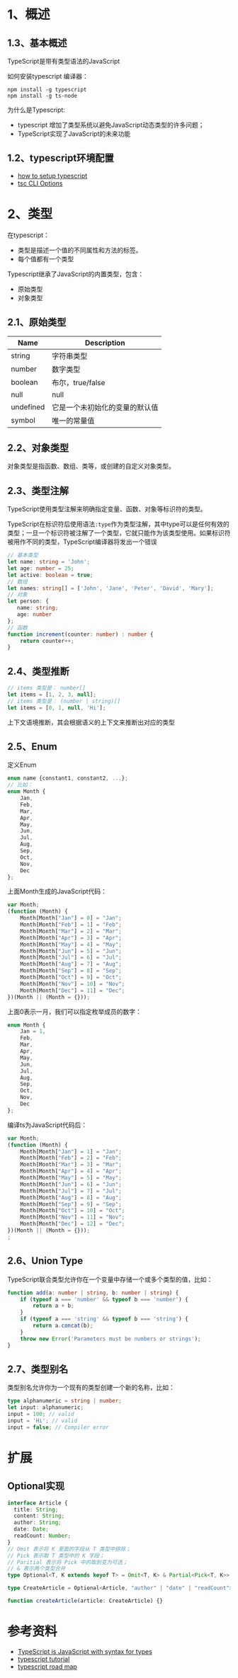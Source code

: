 # 1、概述

## 1.3、基本概述

TypeScript是带有类型语法的JavaScript

如何安装typescript 编译器：
```
npm install -g typescript
npm install -g ts-node
```

为什么是Typescript:
- typescript 增加了类型系统以避免JavaScript动态类型的许多问题；
- TypeScript实现了JavaScript的未来功能

## 1.2、typescript环境配置

- [how to setup typescript](https://www.typescripttutorial.net/typescript-tutorial/setup-typescript/)
- [tsc CLI Options](https://www.typescriptlang.org/docs/handbook/compiler-options.html)

# 2、类型

在typescript：
- 类型是描述一个值的不同属性和方法的标签。
- 每个值都有一个类型

Typescript继承了JavaScript的内置类型，包含：
- 原始类型
- 对象类型

## 2.1、原始类型

Name	|Description
--------|--------
string	| 字符串类型
number	| 数字类型
boolean	| 布尔，true/false
null	| null
undefined	| 它是一个未初始化的变量的默认值
symbol	| 唯一的常量值

## 2.2、对象类型

对象类型是指函数、数组、类等，或创建的自定义对象类型。

## 2.3、类型注解

TypeScript使用类型注解来明确指定变量、函数、对象等标识符的类型。

TypeScript在标识符后使用语法`:type`作为类型注解，其中type可以是任何有效的类型；一旦一个标识符被注解了一个类型，它就只能作为该类型使用。如果标识符被用作不同的类型，TypeScript编译器将发出一个错误
```ts
// 基本类型
let name: string = 'John';
let age: number = 25;
let active: boolean = true;
// 数组
let names: string[] = ['John', 'Jane', 'Peter', 'David', 'Mary'];
// 对象
let person: {
   name: string;
   age: number
};
// 函数
function increment(counter: number) : number {
    return counter++;
}
```

## 2.4、类型推断

```ts
// items 类型是： number[]
let items = [1, 2, 3, null];
// items 类型是： (number | string)[]
let items = [0, 1, null, 'Hi'];
```
上下文语境推断，其会根据语义的上下文来推断出对应的类型

## 2.5、Enum

定义Enum
```ts
enum name {constant1, constant2, ...};
// 比如：
enum Month {
    Jan,
    Feb,
    Mar,
    Apr,
    May,
    Jun,
    Jul,
    Aug,
    Sep,
    Oct,
    Nov,
    Dec
};
```
上面Month生成的JavaScript代码：
```js
var Month;
(function (Month) {
    Month[Month["Jan"] = 0] = "Jan";
    Month[Month["Feb"] = 1] = "Feb";
    Month[Month["Mar"] = 2] = "Mar";
    Month[Month["Apr"] = 3] = "Apr";
    Month[Month["May"] = 4] = "May";
    Month[Month["Jun"] = 5] = "Jun";
    Month[Month["Jul"] = 6] = "Jul";
    Month[Month["Aug"] = 7] = "Aug";
    Month[Month["Sep"] = 8] = "Sep";
    Month[Month["Oct"] = 9] = "Oct";
    Month[Month["Nov"] = 10] = "Nov";
    Month[Month["Dec"] = 11] = "Dec";
})(Month || (Month = {}));
```
上面0表示一月，我们可以指定枚举成员的数字：
```ts
enum Month {
    Jan = 1,
    Feb,
    Mar,
    Apr,
    May,
    Jun,
    Jul,
    Aug,
    Sep,
    Oct,
    Nov,
    Dec
};
```
编译ts为JavaScript代码后：
```js
var Month;
(function (Month) {
    Month[Month["Jan"] = 1] = "Jan";
    Month[Month["Feb"] = 2] = "Feb";
    Month[Month["Mar"] = 3] = "Mar";
    Month[Month["Apr"] = 4] = "Apr";
    Month[Month["May"] = 5] = "May";
    Month[Month["Jun"] = 6] = "Jun";
    Month[Month["Jul"] = 7] = "Jul";
    Month[Month["Aug"] = 8] = "Aug";
    Month[Month["Sep"] = 9] = "Sep";
    Month[Month["Oct"] = 10] = "Oct";
    Month[Month["Nov"] = 11] = "Nov";
    Month[Month["Dec"] = 12] = "Dec";
})(Month || (Month = {}));
;
```

## 2.6、Union Type

TypeScript联合类型允许你在一个变量中存储一个或多个类型的值，比如：
```ts
function add(a: number | string, b: number | string) {
    if (typeof a === 'number' && typeof b === 'number') {
        return a + b;
    }
    if (typeof a === 'string' && typeof b === 'string') {
        return a.concat(b);
    }
    throw new Error('Parameters must be numbers or strings');
}
```

## 2.7、类型别名

类型别名允许你为一个现有的类型创建一个新的名称，比如：
```ts
type alphanumeric = string | number;
let input: alphanumeric;
input = 100; // valid
input = 'Hi'; // valid
input = false; // Compiler error
```

# 扩展

## Optional实现

```ts
interface Article {
  title: String;
  content: String;
  author: String;
  date: Date;
  readCount: Number;
}
// Omit 表示将 K 里面的字段从 T 类型中排除；
// Pick 表示取 T 类型中的 K 字段；
// Paritial 表示将 Pick 中的取到变为可选；
// & 表示两个类型合并
type Optional<T, K extends keyof T> = Omit<T, K> & Partial<Pick<T, K>>;

type CreateArticle = Optional<Article, "author" | "date" | "readCount">;

function createArticle(article: CreateArticle) {}
```

# 参考资料

- [TypeScript is JavaScript with syntax for types](https://www.typescriptlang.org/)
- [typescript tutorial](https://www.typescripttutorial.net/)
- [typescript road map](https://roadmap.sh/typescript)
